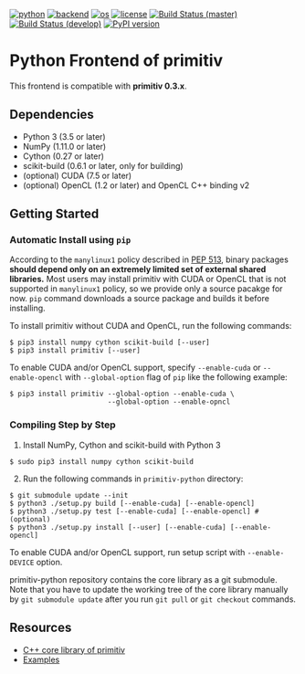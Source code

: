 [![python](https://img.shields.io/badge/python-3.5-blue.svg)](https://www.python.org/)
[![backend](https://img.shields.io/badge/backend-CPU%2c%20CUDA%2c%20OpenCL-blue.svg)](README.md)
[![os](https://img.shields.io/badge/os-Ubuntu%2c%20Debian%2c%20Fedora%2c%20OSX-blue.svg)](https://travis-ci.org/odashi/primitiv)
[![license](https://img.shields.io/badge/license-Apache%202.0-blue.svg)](LICENSE)
[![Build Status (master)](https://img.shields.io/travis/primitiv/primitiv-python/master.svg?label=build+%28master%29)](https://travis-ci.org/primitiv/primitiv-python)
[![Build Status (develop)](https://img.shields.io/travis/primitiv/primitiv-python/develop.svg?label=build+%28develop%29)](https://travis-ci.org/primitiv/primitiv-python)
[![PyPI version](https://badge.fury.io/py/primitiv.svg)](https://pypi.python.org/pypi/primitiv)

Python Frontend of primitiv
===========================

This frontend is compatible with **primitiv 0.3.x**.

Dependencies
------------

* Python 3 (3.5 or later)
* NumPy (1.11.0 or later)
* Cython (0.27 or later)
* scikit-build (0.6.1 or later, only for building)
* (optional) CUDA (7.5 or later)
* (optional) OpenCL (1.2 or later) and OpenCL C++ binding v2

Getting Started
---------------

### Automatic Install using `pip`

According to the `manylinux1` policy described in
[PEP 513](https://www.python.org/dev/peps/pep-0513/), binary packages
**should depend only on an extremely limited set of external shared libraries.**
Most users may install primitiv with CUDA or OpenCL that is not supported in
`manylinux1` policy, so we provide only a source pacakge for now. `pip` command
downloads a source package and builds it before installing.

To install primitiv without CUDA and OpenCL, run the following commands:

```
$ pip3 install numpy cython scikit-build [--user]
$ pip3 install primitiv [--user]
```

To enable CUDA and/or OpenCL support, specify `--enable-cuda` or
`--enable-opencl` with `--global-option` flag of `pip` like the following
example:

```
$ pip3 install primitiv --global-option --enable-cuda \
                        --global-option --enable-opncl
```

### Compiling Step by Step

1. Install NumPy, Cython and scikit-build with Python 3

```
$ sudo pip3 install numpy cython scikit-build
```

2. Run the following commands in `primitiv-python` directory:

```
$ git submodule update --init
$ python3 ./setup.py build [--enable-cuda] [--enable-opencl]
$ python3 ./setup.py test [--enable-cuda] [--enable-opencl] # (optional)
$ python3 ./setup.py install [--user] [--enable-cuda] [--enable-opencl]
```

To enable CUDA and/or OpenCL support, run setup script with `--enable-DEVICE` option.

primitiv-python repository contains the core library as a git submodule.
Note that you have to update the working tree of the core library manually by
`git submodule update` after you run `git pull` or `git checkout` commands.

Resources
---------

* [C++ core library of primitiv](https://github.com/primitiv/primitiv)
* [Examples](https://github.com/primitiv/primitiv-python/tree/develop/examples)
